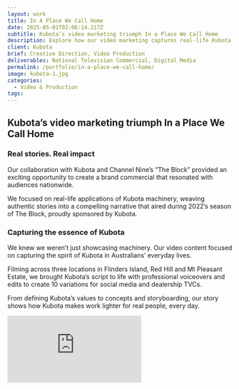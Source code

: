 ```yaml
---
layout: work
title: In A Place We Call Home
date: 2025-05-01T02:06:14.217Z
subtitle: Kubota’s video marketing triumph In a Place We Call Home
description: Explore how our video marketing captures real-life Kubota experiences in a national TV commercial
client: Kubota
brief: Creative Direction, Video Production
deliverables: National Television Commercial, Digital Media
permalink: /portfolio/in-a-place-we-call-home/
image: kubota-1.jpg
categories:
  - Video & Production
tags:
---
```


## Kubota’s video marketing triumph In a Place We Call Home

### Real stories. Real impact

Our collaboration with Kubota and Channel Nine’s “The Block” provided an exciting opportunity to create a brand commercial that resonated with audiences nationwide.

We focused on real-life applications of Kubota machinery, weaving authentic stories into a compelling narrative that aired during 2022’s season of The Block, proudly sponsored by Kubota.

### Capturing the essence of Kubota

We knew we weren’t just showcasing machinery. Our video content focused on capturing the spirit of Kubota in Australians’ everyday lives.

Filming across three locations in Flinders Island, Red Hill and Mt Pleasant Estate, we brought Kubota’s script to life with professional voiceovers and edits to create 10 variations for social media and dealership TVCs.

From defining Kubota’s values to concepts and storyboarding, our story shows how Kubota makes work lighter for real people, every day.

<div class='embed-container'><iframe src='https://www.youtube.com/embed/p2mbqGrVdY0' frameborder='0' allowfullscreen></iframe></div>
